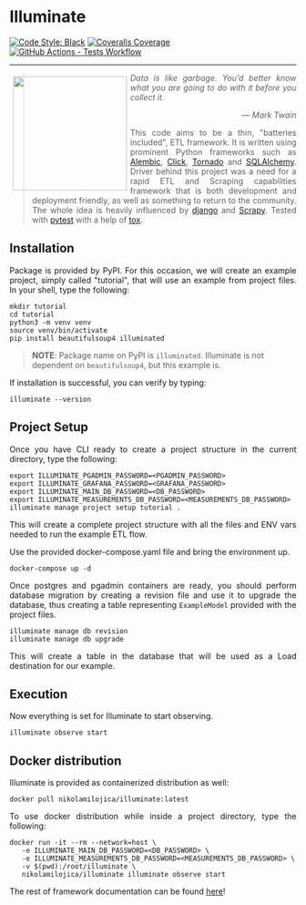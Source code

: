 # Illuminate

[![Code Style: Black](
https://img.shields.io/badge/code%20style-black-000000.svg)](
https://github.com/psf/black)
[![Coveralls Coverage](
https://coveralls.io/repos/github/nikolamilojica/illuminate/badge.svg?branch=master&t=YU1NaL)](
https://coveralls.io/github/nikolamilojica/illuminate?branch=master)
[![GitHub Actions - Tests Workflow](
https://github.com/nikolamilojica/illuminate/actions/workflows/tests.yaml/badge.svg?branch=master)](
https://github.com/nikolamilojica/illuminate/actions/workflows/tests.yaml)
___
<img align="left" style="margin:6px" width="200" height="200" src="https://upload.wikimedia.org/wikipedia/commons/thumb/a/ac/Accueil_scribe_invert.png/241px-Accueil_scribe_invert.png">

> <p align="justify"><i>Data is like garbage.
> You’d better know what you are going to do with it before you
> collect it.</i></p>
> <p align="right"><i>&mdash; Mark Twain</i></p>
> <p align="justify">This code aims to be a thin,
> "batteries included", ETL framework.
> It is written using prominent Python frameworks such as
> <a href="https://alembic.sqlalchemy.org/en/latest/">Alembic</a>,
> <a href="https://click.palletsprojects.com/">Click</a>,
> <a href="https://www.tornadoweb.org/en/stable/">Tornado</a>
> and <a href="https://www.sqlalchemy.org/">SQLAlchemy</a>.
> Driver behind this project was a need for a rapid ETL
> and Scraping capabilities framework that is both development and deployment
> friendly, as well as something to return to the community.
> The whole idea is heavily influenced by
> <a href="https://www.djangoproject.com/">django</a> and
> <a href="https://scrapy.org/">Scrapy</a>.
> Tested with <a href="https://docs.pytest.org/">pytest</a> with a help of
> <a href="https://tox.wiki/en/latest/">tox</a>.</p>

## Installation
<p style="text-align: justify">Package is provided by PyPI. For this occasion,
we will create an example project, simply called "tutorial", that will use an
example from project files. In your shell, type the following:</p>

```shell
mkdir tutorial
cd tutorial
python3 -m venv venv
source venv/bin/activate
pip install beautifulsoup4 illuminated
```

> **NOTE**: Package name on PyPI is `illuminated`. Illuminate is not dependent
> on `beautifulsoup4`, but this example is.

<p style="text-align: justify">If installation is successful, you can verify
by typing:</p>

```shell
illuminate --version
```
## Project Setup
<p style="text-align: justify">Once you have CLI ready to create a project
structure in the current directory, type the following:</p>

```shell
export ILLUMINATE_PGADMIN_PASSWORD=<PGADMIN_PASSWORD>
export ILLUMINATE_GRAFANA_PASSWORD=<GRAFANA_PASSWORD>
export ILLUMINATE_MAIN_DB_PASSWORD=<DB_PASSWORD>
export ILLUMINATE_MEASUREMENTS_DB_PASSWORD=<MEASUREMENTS_DB_PASSWORD>
illuminate manage project setup tutorial .
```
<p style="text-align: justify">This will create a complete project structure with all the files
and ENV vars needed to run the example ETL flow.</p>

<p style="text-align: justify">Use the provided docker-compose.yaml file and
bring the environment up.</p>

```shell
docker-compose up -d
```
<p style="text-align: justify">Once postgres and pgadmin containers are
ready, you should perform database migration by creating a revision file and
use it to upgrade the database, thus creating a table representing
<code>ExampleModel</code> provided with the project files.</p>

```shell
illuminate manage db revision
illuminate manage db upgrade
```
<p style="text-align: justify">This will create a table in the database that
will be used as a Load destination for our example.</p>

## Execution
<p style="text-align: justify">Now everything is set for Illuminate to start
observing.</p>

```shell
illuminate observe start
```

## Docker distribution
<p style="text-align: justify">Illuminate is provided as containerized
distribution as well:</p>

```shell
docker pull nikolamilojica/illuminate:latest
```
<p style="text-align: justify">To use docker distribution while inside a
project directory, type the following:</p>

```shell
docker run -it --rm --network=host \
   -e ILLUMINATE_MAIN_DB_PASSWORD=<DB_PASSWORD> \
   -e ILLUMINATE_MEASUREMENTS_DB_PASSWORD=<MEASUREMENTS_DB_PASSWORD> \
   -v $(pwd):/root/illuminate \
   nikolamilojica/illuminate illuminate observe start
```

<p style="text-align: justify">The rest of framework documentation can be
found <a href="https://nikolamilojica.github.io/illuminate/">here</a>!</p>
